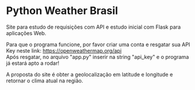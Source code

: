# Python Weather Brasil

Site para estudo de requisições com API e estudo inicial com Flask para aplicações Web.

Para que o programa funcione, por favor criar uma conta e resgatar sua API Key neste link:
https://openweathermap.org/api <br>
Após resgatar, no arquivo "app.py" inserir na string "api_key" e o programa já estará apto a rodar!


A proposta do site é obter a geolocalização em latitude e longitude e retornar o clima atual na região.

